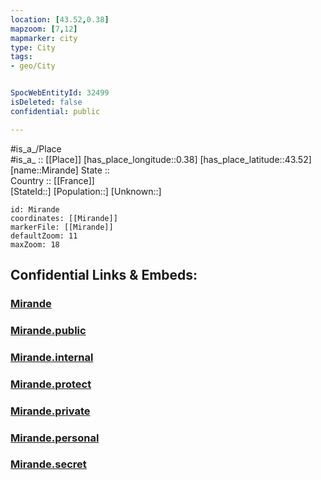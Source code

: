 ```yaml
---
location: [43.52,0.38] 
mapzoom: [7,12] 
mapmarker: city 
type: City
tags:
- geo/City


SpocWebEntityId: 32499
isDeleted: false
confidential: public

---
```

#is_a_/Place  
#is_a_ :: [[Place]] 
[has_place_longitude::0.38] 
[has_place_latitude::43.52] 
[name::Mirande] 
State ::  
Country :: [[France]]  
[StateId::] 
[Population::] 
[Unknown::] 


```leaflet
id: Mirande
coordinates: [[Mirande]] 
markerFile: [[Mirande]] 
defaultZoom: 11 
maxZoom: 18
```


## Confidential Links & Embeds: 

### [Mirande](/_Standards/Earth/Continent/Europe/Europe~West/France/regions~France/Occitanie/departments~Occitanie/Gers/communes~Gers/Mirande/cities~Mirande/Mirande.md) 

### [Mirande.public](/_public/Earth/Continent/Europe/Europe~West/France/regions~France/Occitanie/departments~Occitanie/Gers/communes~Gers/Mirande/cities~Mirande/Mirande.public.md) 

### [Mirande.internal](/_internal/Earth/Continent/Europe/Europe~West/France/regions~France/Occitanie/departments~Occitanie/Gers/communes~Gers/Mirande/cities~Mirande/Mirande.internal.md) 

### [Mirande.protect](/_protect/Earth/Continent/Europe/Europe~West/France/regions~France/Occitanie/departments~Occitanie/Gers/communes~Gers/Mirande/cities~Mirande/Mirande.protect.md) 

### [Mirande.private](/_private/Earth/Continent/Europe/Europe~West/France/regions~France/Occitanie/departments~Occitanie/Gers/communes~Gers/Mirande/cities~Mirande/Mirande.private.md) 

### [Mirande.personal](/_personal/Earth/Continent/Europe/Europe~West/France/regions~France/Occitanie/departments~Occitanie/Gers/communes~Gers/Mirande/cities~Mirande/Mirande.personal.md) 

### [Mirande.secret](/_secret/Earth/Continent/Europe/Europe~West/France/regions~France/Occitanie/departments~Occitanie/Gers/communes~Gers/Mirande/cities~Mirande/Mirande.secret.md)

